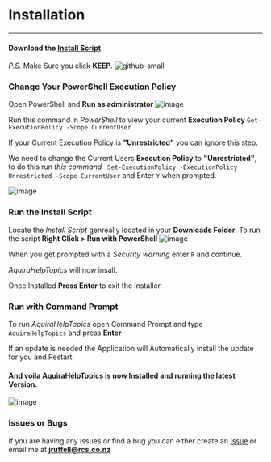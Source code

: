 # Installation
---
#### Download the [Install Script](https://github.com/JeremyRuffell/AquiraHelpTopics/releases/latest/download/Install_Script.ps1)
*P.S.* Make Sure you click **KEEP**.
 ![github-small](https://user-images.githubusercontent.com/36174931/56937039-d2d05300-6b4e-11e9-9f1d-11dc15113cfd.png)

### Change Your PowerShell Execution Policy
Open PowerShell and **Run as administrator**
![image](https://user-images.githubusercontent.com/36174931/56937628-d5807780-6b51-11e9-961d-0d63da276029.png)

Run this command in *PowerShell* to view your current **Execution Policy**
```Get-ExecutionPolicy -Scope CurrentUser```

If your Current Execution Policy is **"Unrestricted"** you can ignore this step.

We need to change the Current Users **Execution Policy** to **"Unrestricted"**, to do this run *this command* ``` Set-ExecutionPolicy -ExecutionPolicy Unrestricted -Scope CurrentUser``` and Enter ```Y``` when prompted.

![image](https://user-images.githubusercontent.com/36174931/56937924-6146d380-6b53-11e9-95d8-a53ff3d5d89f.png)

### Run the Install Script
Locate the *Install Script* genreally located in your **Downloads Folder**. To run the script **Right Click > Run with PowerShell**
![image](https://user-images.githubusercontent.com/36174931/56938091-1ed1c680-6b54-11e9-9d3c-a67abc2a3dd8.png)

When you get prompted with a *Security warning* enter ```R``` and continue. 

*AquiraHelpTopics* will now insall.

Once Installed **Press Enter** to exit the installer.

### Run with Command Prompt

To run *AquiraHelpTopics* open Command Prompt and type `AquiraHelpTopics` and press **Enter**

If an update is needed the Application will Automatically install the update for you and Restart. 

#### And voila AquiraHelpTopics is now Installed and running the latest Version.
![image](https://user-images.githubusercontent.com/36174931/56938363-90f6db00-6b55-11e9-8d1c-25be10db3ec6.png)

### Issues or Bugs

If you are having any issues or find a bug you can either create an [Issue](https://github.com/JeremyRuffell/AquiraHelpTopics/issues) or email me at **jruffell@rcs.co.nz**
